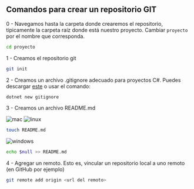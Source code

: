 ## Comandos para crear un repositorio GIT


0 - Navegamos hasta la carpeta donde crearemos el repositorio, típicamente la carpeta raíz donde está nuestro proyecto. Cambiar `proyecto` por el nombre que corresponda.

```bash
cd proyecto
```

1 - Creamos el repositorio git

```bash
git init
```

2 - Creamos un archivo .gitignore adecuado para proyectos C#. Puedes descargar [este](https://github.com/dotnet/core/blob/master/.gitignore) o usar el comando:

```bash
dotnet new gitignore
```

3 - Creamos un archivo README.md

![mac](./assets/gh-mac.svg)  ![linux](./assets/gh-linux.svg)
```bash
touch README.md
```

![windows](./assets/gh-windows.svg)
```bash
echo $null >> README.md
```

4 - Agregar un remoto. Esto es, vincular un repositorio local a uno remoto (en GitHub por ejemplo)

```bash
git remote add origin <url del remoto>
```